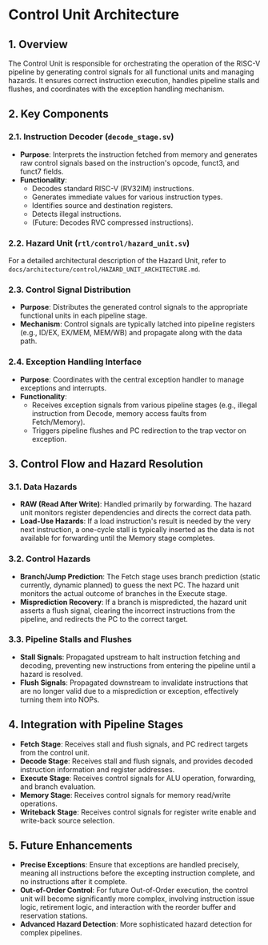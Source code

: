# Control Unit Architecture

## 1. Overview
The Control Unit is responsible for orchestrating the operation of the RISC-V pipeline by generating control signals for all functional units and managing hazards. It ensures correct instruction execution, handles pipeline stalls and flushes, and coordinates with the exception handling mechanism.

## 2. Key Components

### 2.1. Instruction Decoder (`decode_stage.sv`)
- **Purpose**: Interprets the instruction fetched from memory and generates raw control signals based on the instruction's opcode, funct3, and funct7 fields.
- **Functionality**:
    - Decodes standard RISC-V (RV32IM) instructions.
    - Generates immediate values for various instruction types.
    - Identifies source and destination registers.
    - Detects illegal instructions.
    - (Future: Decodes RVC compressed instructions).

### 2.2. Hazard Unit (`rtl/control/hazard_unit.sv`)
For a detailed architectural description of the Hazard Unit, refer to `docs/architecture/control/HAZARD_UNIT_ARCHITECTURE.md`.

### 2.3. Control Signal Distribution
- **Purpose**: Distributes the generated control signals to the appropriate functional units in each pipeline stage.
- **Mechanism**: Control signals are typically latched into pipeline registers (e.g., ID/EX, EX/MEM, MEM/WB) and propagate along with the data path.

### 2.4. Exception Handling Interface
- **Purpose**: Coordinates with the central exception handler to manage exceptions and interrupts.
- **Functionality**:
    - Receives exception signals from various pipeline stages (e.g., illegal instruction from Decode, memory access faults from Fetch/Memory).
    - Triggers pipeline flushes and PC redirection to the trap vector on exception.

## 3. Control Flow and Hazard Resolution

### 3.1. Data Hazards
- **RAW (Read After Write)**: Handled primarily by forwarding. The hazard unit monitors register dependencies and directs the correct data path.
- **Load-Use Hazards**: If a load instruction's result is needed by the very next instruction, a one-cycle stall is typically inserted as the data is not available for forwarding until the Memory stage completes.

### 3.2. Control Hazards
- **Branch/Jump Prediction**: The Fetch stage uses branch prediction (static currently, dynamic planned) to guess the next PC. The hazard unit monitors the actual outcome of branches in the Execute stage.
- **Misprediction Recovery**: If a branch is mispredicted, the hazard unit asserts a flush signal, clearing the incorrect instructions from the pipeline, and redirects the PC to the correct target.

### 3.3. Pipeline Stalls and Flushes
- **Stall Signals**: Propagated upstream to halt instruction fetching and decoding, preventing new instructions from entering the pipeline until a hazard is resolved.
- **Flush Signals**: Propagated downstream to invalidate instructions that are no longer valid due to a misprediction or exception, effectively turning them into NOPs.

## 4. Integration with Pipeline Stages

- **Fetch Stage**: Receives stall and flush signals, and PC redirect targets from the control unit.
- **Decode Stage**: Receives stall and flush signals, and provides decoded instruction information and register addresses.
- **Execute Stage**: Receives control signals for ALU operation, forwarding, and branch evaluation.
- **Memory Stage**: Receives control signals for memory read/write operations.
- **Writeback Stage**: Receives control signals for register write enable and write-back source selection.

## 5. Future Enhancements
- **Precise Exceptions**: Ensure that exceptions are handled precisely, meaning all instructions before the excepting instruction complete, and no instructions after it complete.
- **Out-of-Order Control**: For future Out-of-Order execution, the control unit will become significantly more complex, involving instruction issue logic, retirement logic, and interaction with the reorder buffer and reservation stations.
- **Advanced Hazard Detection**: More sophisticated hazard detection for complex pipelines.
